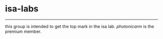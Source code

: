 # isa-labs
---
this group is intended to get the top mark in the isa lab. *photonicarm* is the premium member.
